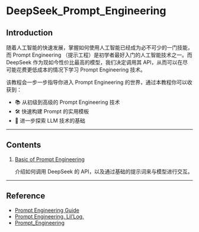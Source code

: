 # DeepSeek_Prompt_Engineering
## Introduction

随着人工智能的快速发展，掌握如何使用人工智能已经成为必不可少的一门技能，而 Prompt Engineering （提示工程）是初学者最好入门的人工智能技术之一。而 DeepSeek 作为现如今性价比最高的模型，我们决定调用其 API，从而可以在尽可能花费更低成本的情况下学习 Prompt Engineering 技术。

该教程会一步一步指导你进入 Prompt Engineering 的世界，通过本教程你可以收获到：

- 📚 从初级到高级的 Prompt Engineering 技术
- 🛠️ 快速构建 Prompt 的实用模板
- 🧠 进一步探索 LLM 技术的基础

------

## Contents

1. [Basic of Prompt Engineering](https://github.com/Minghao-Liang/DeepSeek_Prompt_Engineering/blob/main/1-basic.ipynb)

   介绍如何调用 DeepSeek 的 API，以及通过基础的提示词来与模型进行交互。

------

## Reference

- [Prompt Engineering Guide](https://www.promptingguide.ai)
- [Prompt Engineering. Lil’Log.](https://lilianweng.github.io/posts/2023-03-15-prompt-engineering/)
- [Prompt_Engineering](https://github.com/NirDiamant/Prompt_Engineering?tab=readme-ov-file)
